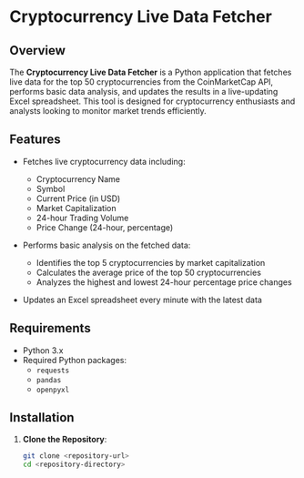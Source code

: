 # Cryptocurrency Live Data Fetcher

## Overview

The **Cryptocurrency Live Data Fetcher** is a Python application that fetches live data for the top 50 cryptocurrencies from the CoinMarketCap API, performs basic data analysis, and updates the results in a live-updating Excel spreadsheet. This tool is designed for cryptocurrency enthusiasts and analysts looking to monitor market trends efficiently.

## Features

- Fetches live cryptocurrency data including:
  - Cryptocurrency Name
  - Symbol
  - Current Price (in USD)
  - Market Capitalization
  - 24-hour Trading Volume
  - Price Change (24-hour, percentage)
  
- Performs basic analysis on the fetched data:
  - Identifies the top 5 cryptocurrencies by market capitalization
  - Calculates the average price of the top 50 cryptocurrencies
  - Analyzes the highest and lowest 24-hour percentage price changes
  
- Updates an Excel spreadsheet every minute with the latest data

## Requirements

- Python 3.x
- Required Python packages:
  - `requests`
  - `pandas`
  - `openpyxl`

## Installation

1. **Clone the Repository**:
   ```bash
   git clone <repository-url>
   cd <repository-directory>
